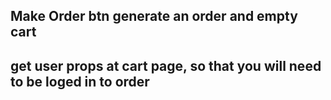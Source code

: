 ## Make Order btn generate an order and empty cart
## get user props at cart page, so that you will need to be loged in to order
